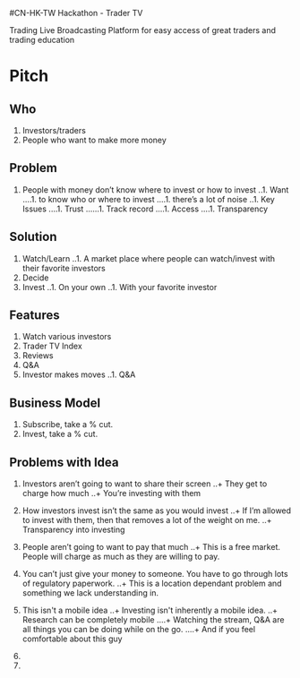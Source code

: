 #CN-HK-TW Hackathon - Trader TV

Trading Live Broadcasting Platform for easy access of great traders and trading education

# Pitch

## Who
1. Investors/traders
1. People who want to make more money

## Problem
1. People with money don’t know where to invest or how to invest
..1. Want
....1. to know who or where to invest
....1. there’s a lot of noise
..1. Key Issues
....1. Trust
......1. Track record
....1. Access
....1. Transparency

## Solution
1. Watch/Learn
..1. A market place where people can watch/invest with their favorite investors
1. Decide
1. Invest
..1. On your own
..1. With your favorite investor

## Features
1. Watch various investors
1. Trader TV Index
1. Reviews
1. Q&A
1. Investor makes moves
..1. Q&A

## Business Model
1. Subscribe, take a % cut.
2. Invest, take a % cut.

## Problems with Idea
1. Investors aren’t going to want to share their screen
..+ They get to charge how much
..+ You’re investing with them

1. How investors invest isn’t the same as you would invest
..+ If I’m allowed to invest with them, then that removes a lot of the weight on me.
..+ Transparency into investing

1. People aren’t going to want to pay that much
..+ This is a free market. People will charge as much as they are willing to pay.

1. You can’t just give your money to someone. You have to go through lots of regulatory paperwork.
..+ This is a location dependant problem and something we lack understanding in.

1. This isn't a mobile idea
..+ Investing isn't inherently a mobile idea.
..+ Research can be completely mobile
....+ Watching the stream, Q&A are all things you can be doing while on the go.
....+ And if you feel comfortable about this guy

1. 

1. 